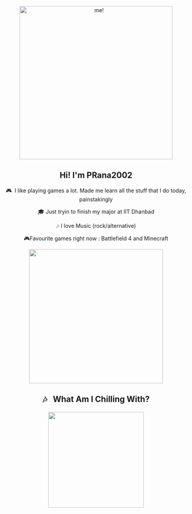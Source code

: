 <p align="center"> <img src="./assets/123.gif" alt="me!" width="400"></p>

<h2 align="center">Hi! I'm PRana2002</h2>



<p align="center">
🎮&nbsp; I like playing games a lot. Made me learn all the stuff that I do today, painstakingly
</p>

<p align="center">
🎓&nbsp;Just tryin to finish my major at IIT Dhanbad
</p>

<p align="center">
🎶 I love Music (rock/alternative)
</p>

<p align="center">
🎮Favourite games right now :  Battlefield 4 and Minecraft

</p>

<p align="center">

<p align="center"> <img src="http://github-readme-streak-stats.herokuapp.com?user=PRana2002&theme=radical&date_format=M%20j%5B%2C%20Y%5D&dates=26FFB6" width="350"/></p>

## <p align="center"> 🎶 &nbsp; What Am I Chilling With?</p>

<p align="center"> <img src="https://spotify-github-profile.vercel.app/api/view?uid=313zhibh4lxub7jseamnbqsckmni&cover_image=true&theme=default&bar_color=ff007b&bar_color_cover=false" width="250"/></p>


<br>
